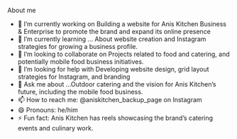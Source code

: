 About me        

 <!-- to-do: add more details about me later  -->

- 🔭 I’m currently working on Building a website for Anis Kitchen Business & Enterprise to promote the brand and expand its online presence
- 🌱 I’m currently learning ... About website creation and Instagram strategies for growing a business profile.
- 👯 I’m looking to collaborate on Projects related to food and catering, and potentially mobile food business initiatives.
- 🤔 I’m looking for help with Developing website design, grid layout strategies for Instagram, and branding
- 💬 Ask me about ...Outdoor catering and the vision for Anis Kitchen’s future, including the mobile food business.
- 📫 How to reach me: @aniskitchen_backup_page on Instagram
- 😄 Pronouns: he/him
- ⚡ Fun fact: Anis Kitchen has reels showcasing the brand’s catering events and culinary work.
